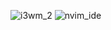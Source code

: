 ![i3wm_2](https://github.com/user-attachments/assets/c5309281-3566-4824-b38a-327b9ede2354)
![nvim_ide](https://github.com/user-attachments/assets/dcc4bf3e-411a-46a4-ac32-d00d370cf19a)

